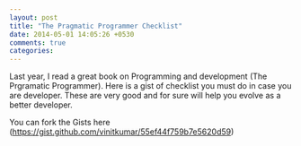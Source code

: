 ```yaml
---
layout: post
title: "The Pragmatic Programmer Checklist"
date: 2014-05-01 14:05:26 +0530
comments: true
categories:
---
```


Last year, I read a great book on Programming and development (The Prgramatic Programmer).
Here is a gist of checklist you must do in case you are developer. These are very good
and for sure will help you evolve as a better developer.


<script src="https://gist.github.com/vinitkumar/55ef44f759b7e5620d59.js"></script>

You can fork the Gists here (https://gist.github.com/vinitkumar/55ef44f759b7e5620d59)